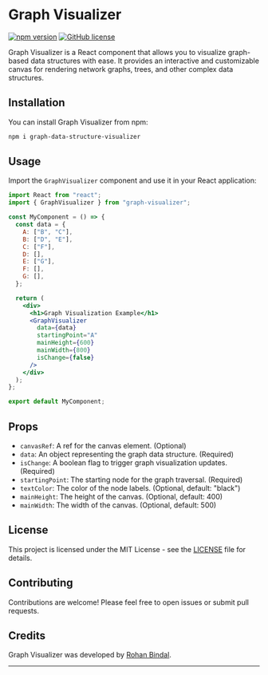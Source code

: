 # Graph Visualizer

[![npm version](https://badge.fury.io/js/graph-visualizer.svg)](https://badge.fury.io/js/graph-visualizer)
[![GitHub license](https://img.shields.io/badge/license-MIT-blue.svg)](https://github.com/Rohan9900/graph-datastructure-visualizer/blob/main/LICENSE)

Graph Visualizer is a React component that allows you to visualize graph-based data structures with ease. It provides an interactive and customizable canvas for rendering network graphs, trees, and other complex data structures.

## Installation

You can install Graph Visualizer from npm:

```bash
npm i graph-data-structure-visualizer
```

## Usage

Import the `GraphVisualizer` component and use it in your React application:

```jsx
import React from "react";
import { GraphVisualizer } from "graph-visualizer";

const MyComponent = () => {
  const data = {
    A: ["B", "C"],
    B: ["D", "E"],
    C: ["F"],
    D: [],
    E: ["G"],
    F: [],
    G: [],
  };

  return (
    <div>
      <h1>Graph Visualization Example</h1>
      <GraphVisualizer
        data={data}
        startingPoint="A"
        mainHeight={600}
        mainWidth={800}
        isChange={false}
      />
    </div>
  );
};

export default MyComponent;
```

## Props

- `canvasRef`: A ref for the canvas element. (Optional)
- `data`: An object representing the graph data structure. (Required)
- `isChange`: A boolean flag to trigger graph visualization updates. (Required)
- `startingPoint`: The starting node for the graph traversal. (Required)
- `textColor`: The color of the node labels. (Optional, default: "black")
- `mainHeight`: The height of the canvas. (Optional, default: 400)
- `mainWidth`: The width of the canvas. (Optional, default: 500)

## License

This project is licensed under the MIT License - see the [LICENSE](https://github.com/Rohan9900/graph-datastructure-visualizer/blob/main/LICENSE) file for details.

## Contributing

Contributions are welcome! Please feel free to open issues or submit pull requests.

## Credits

Graph Visualizer was developed by [Rohan Bindal](https://github.com/Rohan9900).

---
